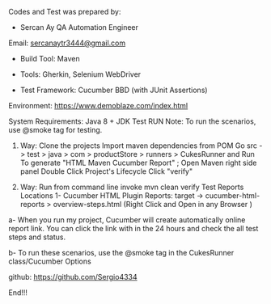 
Codes and Test was prepared by:
* Sercan Ay
QA Automation Engineer

Email: sercanaytr3444@gmail.com

- Build Tool: Maven

- Tools: Gherkin, Selenium WebDriver

- Test Framework: Cucumber BBD (with JUnit Assertions)

Environment:
https://www.demoblaze.com/index.html

System Requirements:
Java 8 + JDK
Test RUN
Note: To run the scenarios, use @smoke tag for testing.

1. Way:
   Clone the projects
   Import maven dependencies from POM
   Go src -> test > java > com > productStore > runners > CukesRunner and Run
   To generate "HTML Maven Cucumber Report" ;
   Open Maven right side panel Double Click Project's Lifecycle Click "verify"

2. Way:
   Run from command line invoke mvn clean verify
   Test Reports Locations
   1- Cucumber HTML Plugin Reports: target -> cucumber-html-reports > overview-steps.html (Right Click and Open in any Browser )

a- When you run my project, Cucumber will create automatically online report link. You can click the link with in the 24 hours and check the all test steps and status.


b- To run these scenarios, use the @smoke tag in the CukesRunner class/Cucumber Options

github: https://github.com/Sergio4334

End!!!